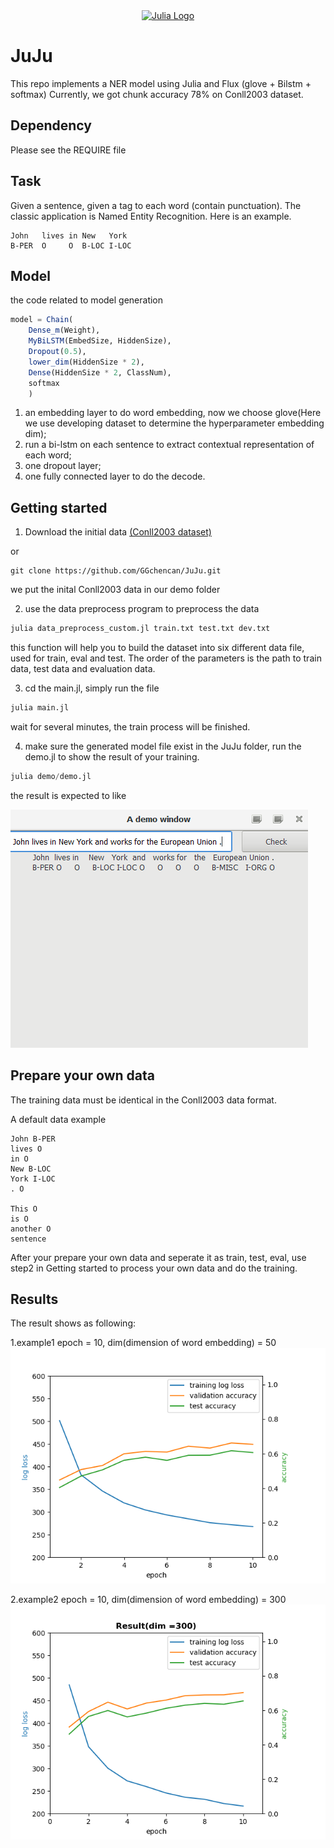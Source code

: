 <a name="logo"/>
<div align="center">
<a href="https://julialang.org/" target="_blank">
<img src="https://julialang.org/images/logo_hires.png" alt="Julia Logo" width="210" height="142"></img>
</a>
</div>


[travis-img]: https://img.shields.io/travis/JuliaLang/julia/master.svg?label=Linux+/+macOS
[appveyor-img]: https://img.shields.io/appveyor/ci/JuliaLang/julia/master.svg?label=Windows
[coveralls-img]: https://img.shields.io/coveralls/github/JuliaLang/julia/master.svg?label=coveralls
[codecov-img]: https://img.shields.io/codecov/c/github/JuliaLang/julia/master.svg?label=codecov

# JuJu
This repo implements a NER model using Julia and Flux (glove + Bilstm + softmax)
Currently, we got chunk accuracy 78% on Conll2003 dataset.

## Dependency

Please see the REQUIRE file

## Task

Given a sentence, given a tag to each word (contain punctuation). The classic application is Named Entity Recognition. Here is an example.

```
John   lives in New   York
B-PER  O     O  B-LOC I-LOC
```

## Model

the code related to model generation

```julia
model = Chain(
    Dense_m(Weight),
    MyBiLSTM(EmbedSize, HiddenSize),
    Dropout(0.5),
    lower_dim(HiddenSize * 2),
    Dense(HiddenSize * 2, ClassNum),
    softmax
    )
```

1. an embedding layer to do word embedding, now we choose glove(Here we use developing dataset to determine the hyperparameter embedding dim);
2. run a bi-lstm on each sentence to extract contextual representation of each word;
3. one dropout layer;
4. one fully connected layer to do the decode.
## Getting started

1. Download the initial data [(Conll2003 dataset)](https://www.clips.uantwerpen.be/conll2003/ner/)

or

```git
git clone https://github.com/GGchencan/JuJu.git
```

we put the inital Conll2003 data in our demo folder

2. use the data preprocess program to preprocess the data

```julia
julia data_preprocess_custom.jl train.txt test.txt dev.txt
```

this function will help you to build the dataset into six different data file, used for train, eval and test. The order of the parameters is the path to train data, test data and evaluation data.

3. cd the main.jl, simply run the file

```julia
julia main.jl
```

wait for several minutes, the train process will be finished.

4. make sure the generated model file exist in the JuJu folder, run the demo.jl to show the result of your training.

```julia
julia demo/demo.jl
```

the result is expected to like 

<img src="./demo/images/demo2.png">


## Prepare your own data

The training data must be identical in the Conll2003 data format.

A default data example

```
John B-PER
lives O
in O
New B-LOC
York I-LOC
. O

This O
is O
another O
sentence
```

After your prepare your own data and seperate it as train, test, eval, use step2 in Getting started to process your own data and do the training.

## Results
The result shows as following:

1.example1 epoch = 10, dim(dimension of word embedding) = 50
<img src="./demo/images/result1.png">

2.example2 epoch = 10, dim(dimension of word embedding) = 300
<img src="./demo/images/result_dim=300.png">
